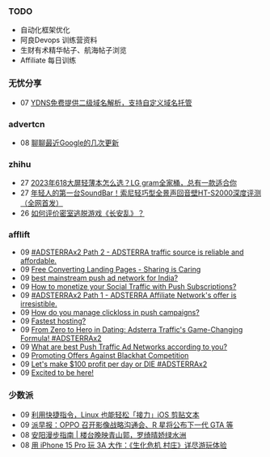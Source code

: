 ### TODO
-  自动化框架优化
-  阿良Devops 训练营资料
-  生财有术精华帖子、航海帖子浏览
-  Affiliate 每日训练

### 无忧分享
<!-- ruyo:START -->
-  07 [YDNS免费提供二级域名解析，支持自定义域名托管](https://51.ruyo.net/18529.html)<!-- ruyo:END -->

### advertcn
<!-- advertcn:START -->
-  08 [聊聊最近Google的几次更新](https://www.advertcn.com/forum.php?mod=viewthread&tid=112856)<!-- advertcn:END -->

### zhihu
<!-- zhihu:START -->
-  27 [2023年618大屏轻薄本怎么选？LG gram全家桶，总有一款适合你](http://zhuanlan.zhihu.com/p/632641888?utm_campaign=rss&utm_medium=rss&utm_source=rss&utm_content=title)
-  27 [年轻人的第一台SoundBar！索尼轻巧型全景声回音壁HT-S2000深度评测（全网首发）](http://zhuanlan.zhihu.com/p/630990296?utm_campaign=rss&utm_medium=rss&utm_source=rss&utm_content=title)
-  26 [如何评价密室逃脱游戏《长安乱》？](http://www.zhihu.com/question/563950552/answer/3045961312?utm_campaign=rss&utm_medium=rss&utm_source=rss&utm_content=title)<!-- zhihu:END -->

### afflift
<!-- afflift:START -->
-  09 [#ADSTERRAx2 Path 2 - ADSTERRA traffic source is reliable and affordable.](https://afflift.com/f/threads/adsterrax2-path-2-adsterra-traffic-source-is-reliable-and-affordable.11986/)
-  09 [Free Converting Landing Pages - Sharing is Caring](https://afflift.com/f/threads/free-converting-landing-pages-sharing-is-caring.11979/)
-  09 [best mainstream push ad network for India?](https://afflift.com/f/threads/best-mainstream-push-ad-network-for-india.10906/)
-  09 [How to monetize your Social Traffic with Push Subscriptions?](https://afflift.com/f/threads/how-to-monetize-your-social-traffic-with-push-subscriptions.10271/)
-  09 [#ADSTERRAx2 Path 1 - ADSTERRA Affiliate Network&#39;s offer is irresistible.](https://afflift.com/f/threads/adsterrax2-path-1-adsterra-affiliate-networks-offer-is-irresistible.11985/)
-  09 [How do you manage clickloss in push campaigns?](https://afflift.com/f/threads/how-do-you-manage-clickloss-in-push-campaigns.11982/)
-  09 [Fastest hosting?](https://afflift.com/f/threads/fastest-hosting.11983/)
-  09 [From Zero to Hero in Dating: Adsterra Traffic&#39;s Game-Changing Formula! #ADSTERRAx2](https://afflift.com/f/threads/from-zero-to-hero-in-dating-adsterra-traffics-game-changing-formula-adsterrax2.11962/)
-  09 [What are best Push Traffic Ad Networks according to you?](https://afflift.com/f/threads/what-are-best-push-traffic-ad-networks-according-to-you.11953/)
-  09 [Promoting Offers Against Blackhat Competition](https://afflift.com/f/threads/promoting-offers-against-blackhat-competition.11970/)
-  09 [Let&#39;s make $100 profit per day or DIE #ADSTERRAx2](https://afflift.com/f/threads/lets-make-100-profit-per-day-or-die-adsterrax2.11969/)
-  09 [Excited to be here!](https://afflift.com/f/threads/excited-to-be-here.11977/)<!-- afflift:END -->

### 少数派
<!-- sspai:START -->
-  09 [利用快捷指令，Linux 也能轻松「接力」iOS 剪贴文本](https://sspai.com/post/84133)
-  09 [派早报：OPPO 召开影像战略沟通会、R 星将公布下一代 GTA 等](https://sspai.com/post/84287)
-  08 [安阳漫步指南 | 楼台晚映青山郭，罗绮晴娇绿水洲](https://sspai.com/post/84241)
-  08 [用 iPhone 15 Pro 玩 3A 大作：《生化危机 村庄》详尽游玩体验](https://sspai.com/post/84223)<!-- sspai:END -->

